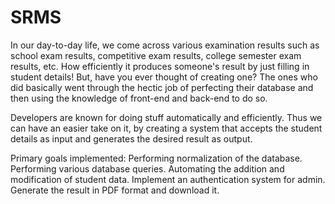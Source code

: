 # SRMS
 
In our day-to-day life, we come across various examination results such as school exam results, competitive exam results, college semester exam results, etc. How efficiently it produces someone's result by just filling in student details! But, have you ever thought of creating one? The ones who did basically went through the hectic job of perfecting their database and then using the knowledge of front-end and back-end to do so.


Developers are known for doing stuff automatically and efficiently. Thus we can have an easier take on it, by creating a system that accepts the student details as input and generates the desired result as output.


Primary goals implemented:
Performing normalization of the database.
Performing various database queries.
Automating the addition and modification of student data.
Implement an authentication system for admin.
Generate the result in PDF format and download it.
